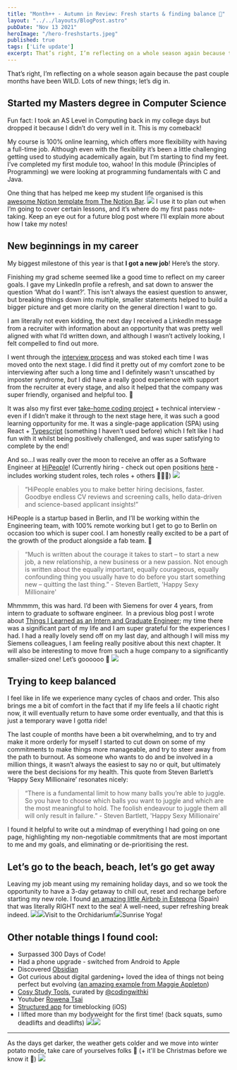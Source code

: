 ```yaml
---
title: "Month++ - Autumn in Review: Fresh starts & finding balance 🍂"
layout: "../../layouts/BlogPost.astro"
pubDate: "Nov 13 2021"
heroImage: "/hero-freshstarts.jpeg"
published: true
tags: ['Life update']
excerpt: That’s right, I’m reflecting on a whole season again because the past couple months have been WILD. Lots of new things;
---
```


That’s right, I’m reflecting on a whole season again because the past couple months have been WILD. Lots of new things; let’s dig in.

## Started my Masters degree in Computer Science

Fun fact: I took an AS Level in Computing back in my college days but dropped it because I didn’t do very well in it. This is my comeback!

My course is 100% online learning, which offers more flexibility with having a full-time job. Although even with the flexibility it’s been a little challenging getting used to studying academically again, but I’m starting to find my feet. I’ve completed my first module too, wahoo! In this module (Principles of Programming) we were looking at programming fundamentals with C and Java.

One thing that has helped me keep my student life organised is this [awesome Notion template from The Notion Bar](https://thenotionbar.com/aesthetic-notion-templates/student-semester-dashboard).
![](__GHOST_URL__/content/images/2021/11/image.png)
I use it to plan out when I’m going to cover certain lessons, and it’s where do my first pass note-taking. Keep an eye out for a future blog post where I’ll explain more about how I take my notes!

## New beginnings in my career

My biggest milestone of this year is that **I got a new job**! Here’s the story.

Finishing my grad scheme seemed like a good time to reflect on my career goals. I gave my LinkedIn profile a refresh, and sat down to answer the question ‘What do I want?’. This isn’t always the easiest question to answer, but breaking things down into multiple, smaller statements helped to build a bigger picture and get more clarity on the general direction I want to go.

I am literally not even kidding, the next day I received a LinkedIn message from a recruiter with information about an opportunity that was pretty well aligned with what I’d written down, and although I wasn’t actively looking, I felt compelled to find out more.

I went through the [interview process](https://www.notion.so/Our-interview-process-6f0177ac18754a81b8643f06668e1229) and was stoked each time I was moved onto the next stage. I did find it pretty out of my comfort zone to be interviewing after such a long time and I definitely wasn't unscathed by imposter syndrome, *but* I did have a really good experience with support from the recruiter at every stage, and also it helped that the company was super friendly, organised and helpful too. 🥰

It was also my first ever [take-home coding project](https://image-search-app-ts-react.netlify.app/) + technical interview - even if I didn’t make it through to the next stage here, it was such a good learning opportunity for me. It was a single-page application (SPA) using React + [Typescript](https://www.typescriptlang.org/) (something I haven’t used before) which I felt like I had fun with it whilst being positively challenged, and was super satisfying to complete by the end!

And so...I was really over the moon to receive an offer as a Software Engineer at [HiPeople](https://www.hipeople.io/)! (Currently hiring - check out open positions [here](https://www.notion.so/Working-at-HiPeople-f9a2a77283bf4274a14ea725d1cede35) - includes working student roles, tech roles + others 👩🏻‍💻)
![](__GHOST_URL__/content/images/2021/11/image-1.png)
> “HiPeople enables you to make better hiring decisions, faster. Goodbye endless CV reviews and screening calls, hello data-driven and science-based applicant insights!”

HiPeople is a startup based in Berlin, and I’ll be working within the Engineering team, with 100% remote working but I get to go to Berlin on occasion too which is super cool. I am honestly really excited to be a part of the growth of the product alongside a fab team. 👊 

> “Much is written about the courage it takes to start – to start a new job, a new relationship, a new business or a new passion. Not enough is written about the equally important, equally courageous, equally confounding thing you usually have to do before you start something new – quitting the last thing.” - Steven Bartlett, 'Happy Sexy Millionaire'

Mhmmmm, this was hard. I’d been with Siemens for over 4 years, from intern to graduate to software engineer.  In a previous blog post I wrote about [Things I Learned as an Intern and Graduate Engineer](__GHOST_URL__/5-things-i-learned-as-an-intern-and-graduate-engineer/); my time there was a significant part of my life and I am super grateful for the experiences I had. I had a really lovely send off on my last day, and although I will miss my Siemens colleagues, I am feeling really positive about this next chapter. It will also be interesting to move from such a huge company to a significantly smaller-sized one! Let’s goooooo 🚀
![](__GHOST_URL__/content/images/2021/11/image-8.png)
## Trying to keep balanced

I feel like in life we experience many cycles of chaos and order. This also brings me a bit of comfort in the fact that if my life feels a lil chaotic right now, it will eventually return to have some order eventually, and that this is just a temporary wave I gotta ride!

The last couple of months have been a bit overwhelming, and to try and make it more orderly for myself I started to cut down on some of my commitments to make things more manageable, and try to steer away from the path to burnout. As someone who wants to do and be involved in a million things, it wasn’t always the easiest to say no or quit, but ultimately were the best decisions for my health. This quote from Steven Barlett’s ‘Happy Sexy Millionaire’ resonates nicely:

> “There is a fundamental limit to how many balls you’re able to juggle. So you have to choose which balls you want to juggle and which are the most meaningful to hold. The foolish endeavour to juggle them all will only result in failure.” - Steven Bartlett, 'Happy Sexy Millionaire'

I found it helpful to write out a mindmap of everything I had going on one page, highlighting my non-negotiable commitments that are most important to me and my goals, and eliminating or de-prioritising the rest.

## Let’s go to the beach, beach, let’s go get away

Leaving my job meant using my remaining holiday days, and so we took the opportunity to have a 3-day getaway to chill out, reset and recharge before starting my new role. I found [an amazing little Airbnb in Estepona](https://www.airbnb.co.uk/rooms/42213330?adults=2&amp;check_in=2021-10-25&amp;check_out=2021-10-27&amp;translate_ugc=false&amp;federated_search_id=d0444acd-4213-4932-ac57-d6c3be8bf4db&amp;source_impression_id=p3_1632862475_Vm7dFGV4l2ZiRjQk&amp;guests=1) (Spain) that was literally RIGHT next to the sea! A well-need, super refreshing break indeed.
![](__GHOST_URL__/content/images/2021/11/image-4.png)![](__GHOST_URL__/content/images/2021/11/image-5.png)Visit to the Orchidarium!![](__GHOST_URL__/content/images/2021/11/image-7.png)Sunrise Yoga!

## Other notable things I found cool:

* Surpassed 300 Days of Code!
* Had a phone upgrade - switched from Android to Apple
* Discovered [Obsidian](https://obsidian.md/)
* Got curious about digital gardening+ loved the idea of things not being perfect but evolving ([an amazing example from Maggie Appleton](https://maggieappleton.com/garden/))
* [Cosy Study Tools](https://www.instagram.com/p/CUIWrWVg6OR/), curated by [@codingwithki](https://www.instagram.com/codingwithki)
* Youtuber [Rowena Tsai](https://www.youtube.com/c/RowenaTsai)
* [Structured app](https://structured.today/) for timeblocking (iOS)
* I lifted more than my bodyweight for the first time! (back squats, sumo deadlifts and deadlifts)
![](__GHOST_URL__/content/images/2021/11/image-2.png)![](__GHOST_URL__/content/images/2021/11/image-3.png)
---

As the days get darker, the weather gets colder and we move into winter potato mode, take care of yourselves folks 💜 (+ it'll be Christmas before we know it 🎄)
![](https://img.buymeacoffee.com/button-api/?text=Buy%20me%20a%20coffee&amp;emoji=%F0%9F%8C%B8&amp;slug=nicoleac&amp;button_colour=BD5FFF&amp;font_colour=ffffff&amp;font_family=Inter&amp;outline_colour=000000&amp;coffee_colour=FFDD00)

